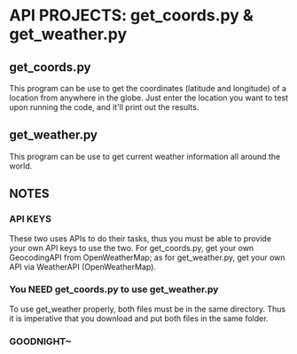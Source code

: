# API PROJECTS: get_coords.py & get_weather.py


## get_coords.py  
This program can be use to get the coordinates (latitude and longitude) of a location from anywhere in the globe. Just enter the location you want to test upon running the code, and it'll print out the results.  

## get_weather.py  
This program can be use to get current weather information all around the world.  

## NOTES  
### API KEYS  
These two uses APIs to do their tasks, thus you must be able to provide your own API keys to use the two. For get_coords.py, get your own GeocodingAPI from OpenWeatherMap; as for get_weather.py, get your own API via WeatherAPI (OpenWeatherMap).   

### You NEED get_coords.py to use get_weather.py  
To use get_weather properly, both files must be in the same directory. Thus it is imperative that you download and put both files in the same folder.  


### GOODNIGHT~